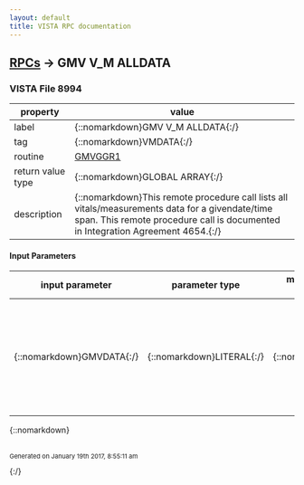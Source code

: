 ```yaml
---
layout: default
title: VISTA RPC documentation
---
```




## [RPCs](TableOfContent.md) &#8594; GMV V_M ALLDATA 



### VISTA File 8994 


 property | value 
--- | --- 
 label | {::nomarkdown}GMV V_M ALLDATA{:/}
 tag | {::nomarkdown}VMDATA{:/}
 routine | [GMVGGR1](http://code.osehra.org/dox/Routine_GMVGGR1_source.html)
 return value type | {::nomarkdown}GLOBAL ARRAY{:/}
 description | {::nomarkdown}This remote procedure call lists all vitals/measurements data for a givendate/time span. This remote procedure call is documented in Integration Agreement 4654.{:/}

#### Input Parameters

| input parameter | parameter type | maximum data length | required | description | 
| --- | --- | --- | --- | --- | 
| {::nomarkdown}GMVDATA{:/} | {::nomarkdown}LITERAL{:/} | {::nomarkdown}60{:/} | {::nomarkdown}true{:/} | {::nomarkdown}GMVDATA consists of 4 pieces of data:  piece1^piece2^piece3^piece4  where piece1 = File 2 IEN (i.e., DFN)       piece2 = Start date/time for search (FileMan internal format)       piece3 = End date/time for search (FileMan internal format)       piece4 = 0 (zero){:/} | 

{::nomarkdown} <br/><br/><p style="font-size: 11px">Generated on January 19th 2017, 8:55:11 am</p>{:/}